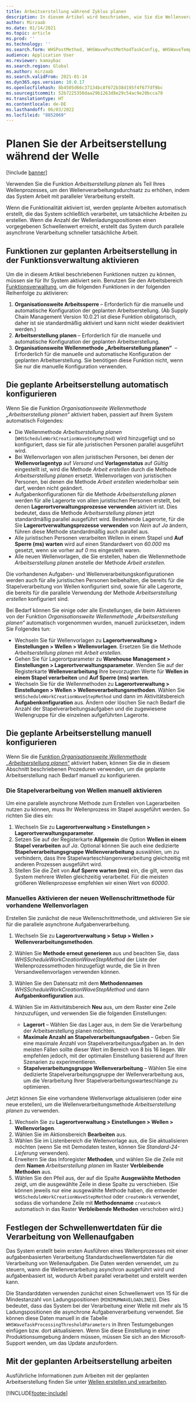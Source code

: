 ```yaml
---
title: Arbeitserstellung während Zyklus planen
description: In diesem Artikel wird beschrieben, wie Sie die Wellenverarbeitungsmethode „Arbeitserstellung planen“ einrichten und verwenden.
author: Mirzaab
ms.date: 01/14/2021
ms.topic: article
ms.prod: ''
ms.technology: ''
ms.search.form: WHSPostMethod, WHSWavePostMethodTaskConfig, WHSWaveTemplateTable, WHSParameters, WHSWaveTableListPage, WHSWorkTableListPage, WHSWorkTable, BatchJobEnhanced, WHSPlannedWorkOrder
audience: Application User
ms.reviewer: kamaybac
ms.search.region: Global
ms.author: mirzaab
ms.search.validFrom: 2021-01-14
ms.dyn365.ops.version: 10.0.17
ms.openlocfilehash: 8b4505d66c37134bc8f672b38d195f4f677df9bc
ms.sourcegitcommit: 52b7225350daa29b1263d8e29c54ac9e20bcca70
ms.translationtype: HT
ms.contentlocale: de-DE
ms.lasthandoff: 06/03/2022
ms.locfileid: "8852069"
---
```

# <a name="schedule-work-creation-during-wave"></a>Planen Sie der Arbeitserstellung während der Welle

[!include [banner](../../includes/banner.md)]

Verwenden Sie die Funktion *Arbeitserstellung planen* als Teil Ihres Wellenprozesses, um den Wellenverarbeitungsdurchsatz zu erhöhen, indem das System Arbeit mit paralleler Verarbeitung erstellt.

Wenn die Funktionalität aktiviert ist, werden geplante Arbeiten automatisch erstellt, die das System schließlich verarbeitet, um tatsächliche Arbeiten zu erstellen. Wenn die Anzahl der Wellenladungspositionen einen vorgegebenen Schwellenwert erreicht, erstellt das System durch parallele asynchrone Verarbeitung schneller tatsächliche Arbeit.

## <a name="turn-on-the-scheduled-work-creation-features-in-feature-management"></a>Funktionen zur geplanten Arbeitserstellung in der Funktionsverwaltung aktivieren

Um die in diesem Artikel beschriebenen Funktionen nutzen zu können, müssen sie für Ihr System aktiviert sein. Benutzen Sie den Arbeitsbereich [Funktionsverwaltung](../../fin-ops-core/fin-ops/get-started/feature-management/feature-management-overview.md), um die folgenden Funktionen in der folgenden Reihenfolge zu aktivieren:

1. **Organisationsweite Arbeitssperre** – Erforderlich für die manuelle und automatische Konfiguration der geplanten Arbeitserstellung. (Ab Supply Chain Management Version 10.0.21 ist diese Funktion obligatorisch, daher ist sie standardmäßig aktiviert und kann nicht wieder deaktiviert werden.)
1. **Arbeitserstellung planen** – Erforderlich für die manuelle und automatische Konfiguration der geplanten Arbeitserstellung.
1. **Organisationsweite Wellenmethode „Arbeitserstellung planen“**  – Erforderlich für die manuelle und automatische Konfiguration der geplanten Arbeitserstellung. Sie benötigen diese Funktion nicht, wenn Sie nur die manuelle Konfiguration verwenden.

<a name="Auto-enable-schedule-work-creation"></a>

## <a name="automatically-configure-scheduled-work-creation"></a>Die geplante Arbeitserstellung automatisch konfigurieren

Wenn Sie die Funktion *Organisationsweite Wellenmethode „Arbeitserstellung planen“* aktiviert haben, passiert auf Ihrem System automatisch Folgendes:

- Die Wellenmethode *Arbeitserstellung planen* (`WHSScheduleWorkCreationWaveStepMethod`) wird hinzugefügt und so konfiguriert, dass sie für alle juristischen Personen parallel ausgeführt wird.
- Bei Wellenvorlagen von allen juristischen Personen, bei denen der **Wellenvorlagentyp** auf *Versand* und **Vorlagenstatus** auf *Gültig* eingestellt ist, wird die Methode *Arbeit erstellen* durch die Methode *Arbeitserstellung planen* ersetzt. Wellenvorlagen von juristischen Personen, bei denen die Methode *Arbeit erstellen* wiederholbar sein darf, werden nicht geändert.
- Aufgabenkonfigurationen für die Methode *Arbeitserstellung planen* werden für alle Lagerorte von allen juristischen Personen erstellt, bei denen **Lagerortverwaltungsprozesse verwenden** aktiviert ist. Dies bedeutet, dass die Methode *Arbeitserstellung planen* jetzt standardmäßig parallel ausgeführt wird. Bestehende Lagerorte, für die Sie **Lagerortverwaltungsprozesse verwenden** von *Nein* auf *Ja* ändern, führen diese Methode standardmäßig auch parallel aus.
- Alle juristischen Personen verarbeiten Wellen in einem Stapel und **Auf Sperre (ms) warten** wird auf einen Standardwert von *60.000* ms gesetzt, wenn sie vorher auf *0* ms eingestellt waren.
- Alle neuen Wellenvorlagen, die Sie erstellen, haben die Wellenmethode *Arbeitserstellung planen* anstelle der Methode *Arbeit erstellen*.

Die vorhandenen Aufgaben- und Wellenverarbeitungskonfigurationen werden auch für alle juristischen Personen beibehalten, die bereits für die Stapelverarbeitung von Wellen konfiguriert sind, sowie für alle Lagerorte, die bereits für die parallele Verwendung der Methode *Arbeitserstellung erstellen* konfiguriert sind.

Bei Bedarf können Sie einige oder alle Einstellungen, die beim Aktivieren von der Funktion *Organisationsweite Wellenmethode „Arbeitserstellung planen“* automatisch vorgenommen wurden, manuell zurücksetzen, indem Sie Folgendes tun:

- Wechseln Sie für Wellenvorlagen zu **Lagerortverwaltung \> Einstellungen \> Wellen \> Wellenvorlagen**. Ersetzen Sie die Methode *Arbeitserstellung planen* mit *Arbeit erstellen*.
- Gehen Sie für Lagerortparameter zu **Warehouse Management \> Einstellungen \> Lagerortverwaltungsparameter**. Wenden Sie auf der Registerkarte **Wellenverarbeitung** Ihre bevorzugten Werte für **Wellen in einem Stapel verarbeiten** und **Auf Sperre (ms) warten**.
- Wechseln Sie für die Wellenmethoden zu **Lagerortverwaltung \> Einstellungen \> Wellen \> Wellenverarbeitungsmethoden**. Wählen Sie `WHSScheduleWorkCreationWaveStepMethod` und dann im Aktivitätsbereich **Aufgabenkonfiguration** aus. Ändern oder löschen Sie nach Bedarf die Anzahl der Stapelverarbeitungsaufgaben und die zugewiesene Wellengruppe für die einzelnen aufgeführten Lagerorte.

## <a name="manually-configure-scheduled-work-creation"></a>Die geplante Arbeitserstellung manuell konfigurieren

Wenn Sie die [Funktion *Organisationsweite Wellenmethode „Arbeitserstellung planen“*](#Auto-enable-schedule-work-creation) aktiviert haben, können Sie die in diesem Abschnitt beschriebenen Prozeduren verwenden, um die geplante Arbeitserstellung nach Bedarf manuell zu konfigurieren.

### <a name="manually-enable-batch-processing-of-waves"></a>Die Stapelverarbeitung von Wellen manuell aktivieren

Um eine parallele asynchrone Methode zum Erstellen von Lagerarbeiten nutzen zu können, muss Ihr Wellenprozess im Stapel ausgeführt werden. So richten Sie dies ein:

1. Wechseln Sie zu **Lagerortverwaltung \> Einstellungen \> Lagerortverwaltungsparameter**.
1. Setzen Sie auf der Registerkarte **Allgemein** die Option **Wellen in einem Stapel verarbeiten** auf *Ja*. Optional können Sie auch eine dedizierte **Stapelverarbeitungsgruppe Wellenverarbeitung** auswählen, um zu verhindern, dass Ihre Stapelwarteschlangenverarbeitung gleichzeitig mit anderen Prozessen ausgeführt wird.
1. Stellen Sie die Zeit von **Auf Sperre warten (ms)** ein, die gilt, wenn das System mehrere Wellen gleichzeitig verarbeitet. Für die meisten größeren Wellenprozesse empfehlen wir einen Wert von *60000*.

### <a name="manually-enable-the-new-wave-step-method-for-existing-wave-templates"></a>Manuelles Aktivieren der neuen Wellenschrittmethode für vorhandene Wellenvorlagen

Erstellen Sie zunächst die neue Wellenschrittmethode, und aktivieren Sie sie für die parallele asynchrone Aufgabenverarbeitung.

1. Wechseln Sie zu **Lagerortverwaltung \> Setup \> Wellen \> Wellenverarbeitungsmethoden**.
1. Wählen Sie **Methode erneut generieren** aus und beachten Sie, dass *WHSScheduleWorkCreationWaveStepMethod* der Liste der Wellenprozessmethoden hinzugefügt wurde, die Sie in Ihren Versandwellenvorlagen verwenden können.
1. Wählen Sie den Datensatz mit dem **Methodennamen** *WHSScheduleWorkCreationWaveStepMethod* und dann **Aufgabenkonfiguration** aus.
1. Wählen Sie im Aktivitätsbereich **Neu** aus, um dem Raster eine Zeile hinzuzufügen, und verwenden Sie die folgenden Einstellungen:

    - **Lagerort** – Wählen Sie das Lager aus, in dem Sie die Verarbeitung der Arbeitserstellung planen möchten.
    - **Maximale Anzahl an Stapelverarbeitungsaufgaben** – Geben Sie eine maximale Anzahl von Stapelverarbeitungsaufgaben an. In den meisten Fällen sollte dieser Wert im Bereich von 8 bis 16 liegen. Wir empfehlen jedoch, mit der optimalen Einstellung basierend auf Ihren Szenarien zu experimentieren.
    - **Stapelverarbeitungsgruppe Wellenverarbeitung** – Wählen Sie eine dedizierte Stapelverarbeitungsgruppe der Wellenverarbeitung aus, um die Verarbeitung Ihrer Stapelverarbeitungswarteschlange zu optimieren.

Jetzt können Sie eine vorhandene Wellenvorlage aktualisieren (oder eine neue erstellen), um die Wellenverarbeitungsmethode *Arbeitserstellung planen* zu verwenden.

1. Wechseln Sie zu **Lagerortverwaltung \> Einstellungen \> Wellen \> Wellenvorlagen**.
1. Wählen Sie im Aktionsbereich **Bearbeiten** aus.
1. Wählen Sie im Listenbereich die Wellenvorlage aus, die Sie aktualisieren möchten (wenn Sie mit Demodaten testen, können Sie *Standard-24-Lieferung* verwenden).
1. Erweitern Sie das Inforegister **Methoden**, und wählen Sie die Zeile mit dem **Namen** *Arbeitserstellung planen* im Raster **Verbleibende Methoden** aus.
1. Wählen Sie den Pfeil aus, der auf die Spalte **Ausgewählte Methoden** zeigt, um die ausgewählte Zeile in diese Spalte zu verschieben. (Sie können jeweils nur eine ausgewählte Methode haben, die entweder `WHSScheduleWorkCreationWaveStepMethod` oder `createWork` verwendet, sodass die vorhandene Zeile mit **Methodenname** `createWork` automatisch in das Raster **Verbleibende Methoden** verschoben wird.)

## <a name="set-wave-task-processing-threshold-data"></a>Festlegen der Schwellenwertdaten für die Verarbeitung von Wellenaufgaben

Das System erstellt beim ersten Ausführen eines Wellenprozesses mit einer aufgabenbasierten Verarbeitung Standardschwellenwertdaten für die Verarbeitung von Wellenaufgaben. Die Daten werden verwendet, um zu steuern, wann die Wellenverarbeitung asynchron ausgeführt wird und aufgabenbasiert ist, wodurch Arbeit parallel verarbeitet und erstellt werden kann.

Die Standarddaten verwenden zunächst einen Schwellenwert von 15 für die Mindestanzahl von Ladungspositionen (`MINIMUMWAVELOADLINES`). Dies bedeutet, dass das System bei der Verarbeitung einer Welle mit mehr als 15 Ladungspositionen die asynchrone Aufgabenverarbeitung verwendet. Sie können diese Daten manuell in die Tabelle `WHSWaveTaskProcessingThresholdParameters` in Ihren Testumgebungen einfügen bzw. dort aktualisieren. Wenn Sie diese Einstellung in einer Produktionsumgebung ändern müssen, müssen Sie sich an den Microsoft-Support wenden, um das Update anzufordern.

## <a name="work-with-the-scheduled-work-creation"></a>Mit der geplanten Arbeitserstellung arbeiten

Ausführliche Informationen zum Arbeiten mit der geplanten Arbeitserstellung finden Sie unter [Wellen erstellen und verarbeiten](wave-processing.md). 


[!INCLUDE[footer-include](../../includes/footer-banner.md)]
